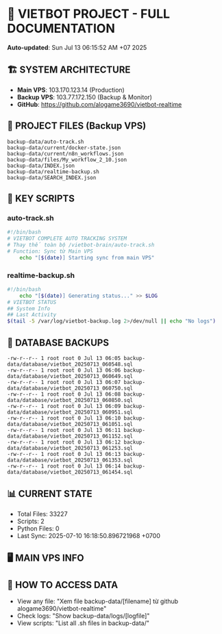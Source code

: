 # 🤖 VIETBOT PROJECT - FULL DOCUMENTATION
**Auto-updated**: Sun Jul 13 06:15:52 AM +07 2025

## 🏗️ SYSTEM ARCHITECTURE
- **Main VPS**: 103.170.123.14 (Production)
- **Backup VPS**: 103.77.172.150 (Backup & Monitor)
- **GitHub**: https://github.com/alogame3690/vietbot-realtime

## 📁 PROJECT FILES (Backup VPS)
```
backup-data/auto-track.sh
backup-data/current/docker-state.json
backup-data/current/n8n_workflows.json
backup-data/files/My_workflow_2_10.json
backup-data/INDEX.json
backup-data/realtime-backup.sh
backup-data/SEARCH_INDEX.json
```

## 🔧 KEY SCRIPTS
### auto-track.sh
```bash
#!/bin/bash
# VIETBOT COMPLETE AUTO TRACKING SYSTEM
# Thay thế toàn bộ /vietbot-brain/auto-track.sh
# Function: Sync từ Main VPS
    echo "[$(date)] Starting sync from main VPS"
```
### realtime-backup.sh
```bash
#!/bin/bash
    echo "[$(date)] Generating status..." >> $LOG
# VIETBOT STATUS
## System Info
## Last Activity
$(tail -5 /var/log/vietbot-backup.log 2>/dev/null || echo "No logs")
```

## 💾 DATABASE BACKUPS
```
-rw-r--r-- 1 root root 0 Jul 13 06:05 backup-data/database/vietbot_20250713_060548.sql
-rw-r--r-- 1 root root 0 Jul 13 06:06 backup-data/database/vietbot_20250713_060649.sql
-rw-r--r-- 1 root root 0 Jul 13 06:07 backup-data/database/vietbot_20250713_060750.sql
-rw-r--r-- 1 root root 0 Jul 13 06:08 backup-data/database/vietbot_20250713_060850.sql
-rw-r--r-- 1 root root 0 Jul 13 06:09 backup-data/database/vietbot_20250713_060951.sql
-rw-r--r-- 1 root root 0 Jul 13 06:10 backup-data/database/vietbot_20250713_061051.sql
-rw-r--r-- 1 root root 0 Jul 13 06:11 backup-data/database/vietbot_20250713_061152.sql
-rw-r--r-- 1 root root 0 Jul 13 06:12 backup-data/database/vietbot_20250713_061253.sql
-rw-r--r-- 1 root root 0 Jul 13 06:13 backup-data/database/vietbot_20250713_061353.sql
-rw-r--r-- 1 root root 0 Jul 13 06:14 backup-data/database/vietbot_20250713_061454.sql
```

## 📊 CURRENT STATE
- Total Files: 33227
- Scripts: 2
- Python Files: 0
- Last Sync: 2025-07-10 16:18:50.896721968 +0700

## 🖥️ MAIN VPS INFO


## 🚨 HOW TO ACCESS DATA
- View any file: "Xem file backup-data/[filename] từ github alogame3690/vietbot-realtime"
- Check logs: "Show backup-data/logs/[logfile]"
- View scripts: "List all .sh files in backup-data/"
